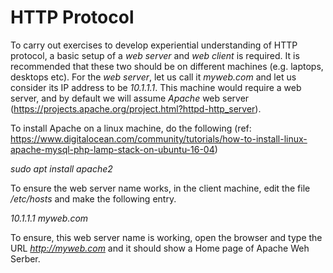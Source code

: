 # HTTP Protocol

To carry out exercises to develop experiential understanding of HTTP protocol, a basic
setup of a *web server* and *web client* is required. It is recommended that these two
should be on different machines (e.g. laptops, desktops etc). For the *web server*, let us
call it *_myweb.com_* and let us consider its IP address to be *10.1.1.1*. This machine
would require a web server, and by default we will assume *Apache* web server
(https://projects.apache.org/project.html?httpd-http_server). 

To install Apache on a linux machine, do the following (ref:
https://www.digitalocean.com/community/tutorials/how-to-install-linux-apache-mysql-php-lamp-stack-on-ubuntu-16-04)

*sudo apt install apache2*

To ensure the web server name works, in the client machine, edit the file */etc/hosts* and
make the following entry.

*10.1.1.1	myweb.com*

To ensure, this web server name is working, open the browser and type the URL
*http://myweb.com* and it should show a Home page of Apache Weh Serber.
